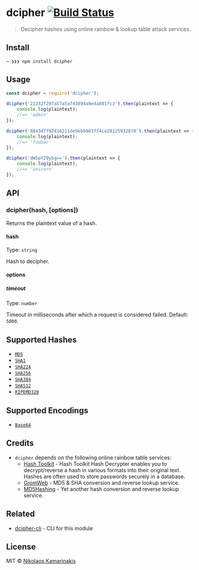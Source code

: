 # dcipher [![Build Status](https://travis-ci.org/k4m4/dcipher.svg?branch=master)](https://travis-ci.org/k4m4/dcipher)

> Decipher hashes using online rainbow & lookup table attack services.


## Install

```
~ ❯❯❯ npm install dcipher
```


## Usage

```js
const dcipher = require('dcipher');

dcipher('21232f297a57a5a743894a0e4a801fc3').then(plaintext => {
    console.log(plaintext);
    //=> 'admin'
});

dcipher('8843d7f92416211de9ebb963ff4ce28125932878').then(plaintext => {
    console.log(plaintext);
    //=> 'foobar'
});

dcipher('dW5pY29ybg==').then(plaintext => {
    console.log(plaintext);
    //=> 'unicorn'
});

```


## API

### dcipher(hash, [options])

Returns the plaintext value of a hash.

#### hash

Type: `string`

Hash to decipher.

#### options

##### timeout

Type: `number`

Timeout in milliseconds after which a request is considered failed. Default: `5000`.


## Supported Hashes

- [`MD5`](https://github.com/k4m4/md5-regex)
- [`SHA1`](https://github.com/k4m4/sha-regex)
- [`SHA224`](https://github.com/k4m4/sha-regex)
- [`SHA256`](https://github.com/k4m4/sha-regex)
- [`SHA384`](https://github.com/k4m4/sha-regex)
- [`SHA512`](https://github.com/k4m4/sha-regex)
- [`RIPEMD320`](https://github.com/k4m4/ripemd-regex)


## Supported Encodings

- [`Base64`](https://github.com/kevva/base64-regex)


## Credits

- `dcipher` depends on the following online rainbow table services:
  - [Hash Toolkit](https://hashtoolkit.com) - Hash Toolkit Hash Decrypter enables you to decrypt/reverse a hash in various formats into their original text. Hashes are often used to store passwords securely in a database.
  - [GromWeb](https://md5.gromweb.com) - MD5 & SHA conversion and reverse lookup service.
  - [MD5Hashing](https://md5hashing.net) - Yet another hash conversion and reverse lookup service.


## Related

- [dcipher-cli](https://github.com/k4m4/dcipher-cli) - CLI for this module


## License

MIT © [Nikolaos Kamarinakis](https://nikolaskama.me)
